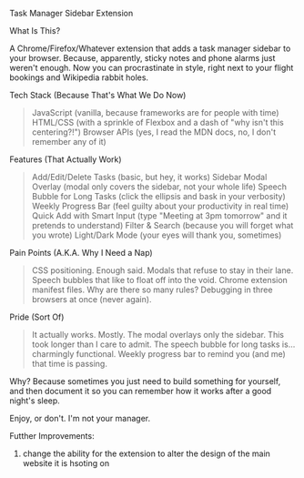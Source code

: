Task Manager Sidebar Extension

What Is This?

A Chrome/Firefox/Whatever extension that adds a task manager sidebar to your browser. Because, apparently, sticky notes and phone alarms just weren't enough. Now you can procrastinate in style, right next to your flight bookings and Wikipedia rabbit holes.

Tech Stack (Because That's What We Do Now)
> JavaScript (vanilla, because frameworks are for people with time)
> HTML/CSS (with a sprinkle of Flexbox and a dash of "why isn't this centering?!")
> Browser APIs (yes, I read the MDN docs, no, I don't remember any of it)

Features (That Actually Work)
> Add/Edit/Delete Tasks (basic, but hey, it works)
> Sidebar Modal Overlay (modal only covers the sidebar, not your whole life)
> Speech Bubble for Long Tasks (click the ellipsis and bask in your verbosity)
> Weekly Progress Bar (feel guilty about your productivity in real time)
> Quick Add with Smart Input (type "Meeting at 3pm tomorrow" and it pretends to understand)
> Filter & Search (because you will forget what you wrote)
> Light/Dark Mode (your eyes will thank you, sometimes)

Pain Points (A.K.A. Why I Need a Nap)
> CSS positioning. Enough said.
> Modals that refuse to stay in their lane.
> Speech bubbles that like to float off into the void.
> Chrome extension manifest files. Why are there so many rules?
> Debugging in three browsers at once (never again).

Pride (Sort Of)
> It actually works. Mostly.
> The modal overlays only the sidebar. This took longer than I care to admit.
> The speech bubble for long tasks is... charmingly functional.
> Weekly progress bar to remind you (and me) that time is passing.

Why?
Because sometimes you just need to build something for yourself, and then document it so you can remember how it works after a good night's sleep.

Enjoy, or don't. I'm not your manager.


Futther Improvements:
1. change the ability for the extension to alter the design of the main website it is hsoting on